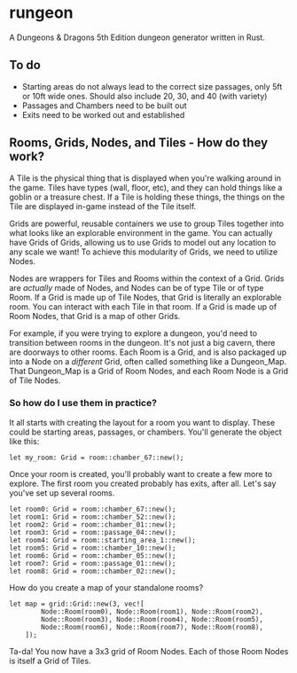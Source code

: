 # rungeon
A Dungeons &amp; Dragons 5th Edition dungeon generator written in Rust.

## To do
* Starting areas do not always lead to the correct size passages, only 5ft or 10ft wide ones. Should also include 20, 30, and 40 (with variety)
* Passages and Chambers need to be built out
* Exits need to be worked out and established

## Rooms, Grids, Nodes, and Tiles - How do they work?
A Tile is the physical thing that is displayed when you're walking around in the game. Tiles have types (wall, floor, etc), and they can hold things like a goblin or a treasure chest. If a Tile is holding these things, the things on the Tile are displayed in-game instead of the Tile itself.

Grids are powerful, reusable containers we use to group Tiles together into what looks like an explorable environment in the game. You can actually have Grids of Grids, allowing us to use Grids to model out any location to any scale we want! To achieve this modularity of Grids, we need to utilize Nodes.

Nodes are wrappers for Tiles and Rooms within the context of a Grid. Grids are *actually* made of Nodes, and Nodes can be of type Tile or of type Room. If a Grid is made up of Tile Nodes, that Grid is literally an explorable room. You can interact with each Tile in that room. If a Grid is made up of Room Nodes, that Grid is a map of other Grids.

For example, if you were trying to explore a dungeon, you'd need to transition between rooms in the dungeon. It's not just a big cavern, there are doorways to other rooms. Each Room is a Grid, and is also packaged up into a Node on a *different* Grid, often called something like a Dungeon_Map. That Dungeon_Map is a Grid of Room Nodes, and each Room Node is a Grid of Tile Nodes.

### So how do I use them in practice?

It all starts with creating the layout for a room you want to display. These could be starting areas, passages, or chambers. You'll generate the object like this:
```
let my_room: Grid = room::chamber_67::new();
```

Once your room is created, you'll probably want to create a few more to explore. The first room you created probably has exits, after all. Let's say you've set up several rooms.
```
let room0: Grid = room::chamber_67::new();
let room1: Grid = room::chamber_52::new();
let room2: Grid = room::chamber_01::new();
let room3: Grid = room::passage_04::new();
let room4: Grid = room::starting_area_1::new();
let room5: Grid = room::chamber_10::new();
let room6: Grid = room::chamber_05::new();
let room7: Grid = room::passage_01::new();
let room8: Grid = room::chamber_02::new();
```

How do you create a map of your standalone rooms?
```
let map = grid::Grid::new(3, vec![
        Node::Room(room0), Node::Room(room1), Node::Room(room2),
        Node::Room(room3), Node::Room(room4), Node::Room(room5),
        Node::Room(room6), Node::Room(room7), Node::Room(room8),
    ]);
```

Ta-da! You now have a 3x3 grid of Room Nodes. Each of those Room Nodes is itself a Grid of Tiles.
